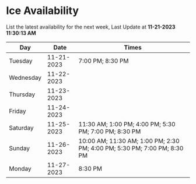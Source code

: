 # Ice Availability

List the latest availability for the next week, Last Update at **11-21-2023 11:30:13 AM**

| Day         | Date        | Times       |
| ----------- | ----------- | ----------- |
|Tuesday|11-21-2023|7:00 PM; 8:30 PM|
|Wednesday|11-22-2023||
|Thursday|11-23-2023||
|Friday|11-24-2023||
|Saturday|11-25-2023|11:30 AM; 1:00 PM; 4:00 PM; 5:30 PM; 7:00 PM; 8:30 PM|
|Sunday|11-26-2023|10:00 AM; 11:30 AM; 1:00 PM; 2:30 PM; 4:00 PM; 5:30 PM; 7:00 PM; 8:30 PM|
|Monday|11-27-2023|8:30 PM|
